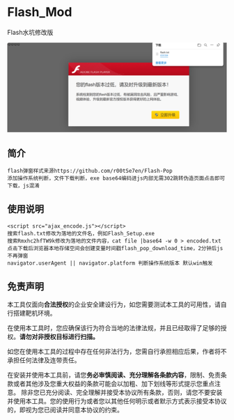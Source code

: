 # Flash_Mod
Flash水坑修改版

![1](.\1.png)

## 简介
```
flash弹窗样式来源https://github.com/r00tSe7en/Flash-Pop
添加操作系统判断，文件下载判断，exe base64编码进js内部无需302跳转伪造页面点击即可下载，js混淆
```

## 使用说明

```
<script src="ajax_encode.js"></script>
搜索flash.txt修改为落地的文件名，例如Flash_Setup.exe
搜索Rmxhc2hfTW9k修改为落地的文件内容，cat file |base64 -w 0 > encoded.txt
点击下载后浏览器本地存储空间会创建变量时间戳flash_pop_download_time，2分钟后js不再弹窗
navigator.userAgent || navigator.platform 判断操作系统版本 默认win触发
```
## 免责声明

本工具仅面向**合法授权**的企业安全建设行为，如您需要测试本工具的可用性，请自行搭建靶机环境。

在使用本工具时，您应确保该行为符合当地的法律法规，并且已经取得了足够的授权。**请勿对非授权目标进行扫描。**

如您在使用本工具的过程中存在任何非法行为，您需自行承担相应后果，作者将不承担任何法律及连带责任。

在安装并使用本工具前，请您**务必审慎阅读、充分理解各条款内容**，限制、免责条款或者其他涉及您重大权益的条款可能会以加粗、加下划线等形式提示您重点注意。 除非您已充分阅读、完全理解并接受本协议所有条款，否则，请您不要安装并使用本工具。您的使用行为或者您以其他任何明示或者默示方式表示接受本协议的，即视为您已阅读并同意本协议的约束。
